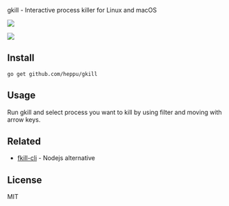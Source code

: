 gkill - Interactive process killer for Linux and macOS

![](https://raw.githubusercontent.com/heppu/gkill/gif/screencast.gif)

![](https://travis-ci.org/heppu/gkill.svg?branch=master)

## Install

```
go get github.com/heppu/gkill
```

## Usage
Run gkill and select process you want to kill by using filter and moving with arrow keys.

## Related

- [fkill-cli](https://github.com/sindresorhus/fkill-cli) - Nodejs alternative

## License

MIT
